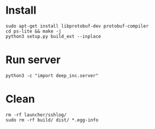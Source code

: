 # Install
```
sudo apt-get install libprotobuf-dev protobuf-compiler
cd ps-lite && make -j
python3 setup.py build_ext --inplace
```

# Run server
``` 
python3 -c "import deep_inc.server"
```

# Clean
``` 
rm -rf launcher/sshlog/
sudo rm -rf build/ dist/ *.egg-info
```